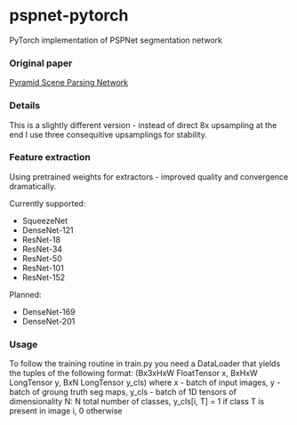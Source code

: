 # pspnet-pytorch
PyTorch implementation of PSPNet segmentation network


### Original paper

 [Pyramid Scene Parsing Network](https://arxiv.org/abs/1612.01105)
 
### Details

This is a slightly different version - instead of direct 8x upsampling at the end I use three consequitive upsamplings for stability. 

### Feature extraction

Using pretrained weights for extractors - improved quality and convergence dramatically.

Currently supported:

* SqueezeNet
* DenseNet-121
* ResNet-18
* ResNet-34
* ResNet-50
* ResNet-101
* ResNet-152

Planned:

* DenseNet-169
* DenseNet-201

### Usage 

To follow the training routine in train.py you need a DataLoader that yields the tuples of the following format:
(Bx3xHxW FloatTensor x, BxHxW LongTensor y, BxN LongTensor y\_cls) where
x - batch of input images,
y - batch of groung truth seg maps,
y\_cls - batch of 1D tensors of dimensionality N: N total number of classes, 
y\_cls[i, T] = 1 if class T is present in image i, 0 otherwise